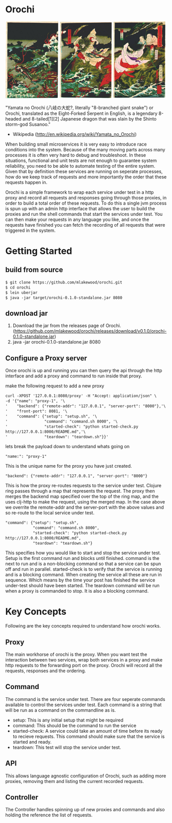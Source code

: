 # Orochi
<img src="https://raw.githubusercontent.com/mlakewood/orochi/master/YamataNoOrochi.jpg"
title="Yamata No Orochi"/>

"Yamata no Orochi (八岐の大蛇?, literally "8-branched giant snake") or Orochi, translated as the Eight-Forked Serpent in English, is a legendary 8-headed and 8-tailed[1][2] Japanese dragon that was slain by the Shinto storm-god Susanoo."
 - Wikipedia (http://en.wikipedia.org/wiki/Yamata_no_Orochi)

When building small microservices it is very easy to introduce race conditions into the system. Because of the many moving parts across many processes it is often very hard to debug and troubleshoot. In these situations, functional and unit tests are not enough to guarantee system reliability, you need to be able to automate testing of the entire system. Given that by definition these services are running on seperate processes, how do we keep track of requests and more importantly the order that these requests happen in.

Orochi is a simple framework to wrap each service under test in a http proxy and record all requests and responses going through those proxies, in order to build a total order  of these requests. To do this a single jvm process is spun up with an admin http interface that allows the user to build the proxies and run the shell commands that start the services under test. You can then make your requests in any language you like, and once the requests have finished you can fetch the recording of all requests that were triggered in the system.

# Getting Started

## build from source

```
$ git clone https://github.com/mlakewood/orochi.git
$ cd orochi
$ lein uberjar
$ java -jar target/orochi-0.1.0-standalone.jar 8080
```

## download jar

1. Download the jar from the releases page of Orochi. (https://github.com/mlakewood/orochi/releases/download/v0.1.0/orochi-0.1.0-standalone.jar)
2. java -jar orochi-0.1.0-standalone.jar 8080

## Configure a Proxy server

Once orochi is up and running you can then query the api through the http interface and add a proxy and command to run inside that proxy.

make the following request to add a new proxy

```
curl -XPOST '127.0.0.1:8080/proxy' -H "Accept: application/json" \
-d '{"name": "proxy-1", '\
'    "backend": {"remote-addr": "127.0.0.1", "server-port": "8000"},'\
'    "front-port": 8081, '\
'    "command": {"setup": "setup.sh", '\
'                "command": "command.sh 8000", '\
'                "started-check": "python started-check.py http://127.0.0.1:8000/README.md",'\
'                "teardown": "teardown.sh"}}'

```

lets break the payload down to understand whats going on

```
"name:": "proxy-1"
```

This is the unique name for the proxy you have just created.

```
"backend": {"remote-addr": "127.0.0.1", "server-port": "8000"}
```

This is how the proxy re-routes requests to the service under test. Clojure ring passes through a map that represents the request. The proxy then merges the backend map specified over the top of the ring map, and the uses clj-http to make the request, using the merged map. In the case above we overrite the remote-addr and the server-port with the above values and so re-route to the local service under test.

```
"command": {"setup": "setup.sh",
            "command": "command.sh 8000", 
            "started-check": "python started-check.py http://127.0.0.1:8000/README.md",
            "teardown": "teardown.sh"}
```

This specifies how you would like to start and stop the service under test. Setup is the first command run and blocks until finished. command is the next to run and is a non-blocking command so that a service can be spun off and run in parallel. started-check is to verify that the service is running and is a blocking command. When creating the service all these are run in sequence. Which means by the time your post has finished the service under-test should have been started. The teardown command will be run when a proxy is commanded to stop. It is also a blocking command.





# Key Concepts
Following are the key concepts required to understand how orochi works.

## Proxy
The main workhorse of orochi is the proxy. When you want test the interaction between two services, wrap both services in a proxy and make http requests to the forwarding port on the proxy. Orochi will record all the requests, responses and the ordering. 

## Command
The command is the service under test. There are four seperate commands available to control the services under test. Each command is a string that will be run as a command on the commandline as is.
* setup: This is any initial setup that might be required
* command: This should be the command to run the service
* started-check: A service could take an amount of time before its ready to recieve requests. This command should make sure that the service is started and ready.
* teardown: This test will stop the service under test.

## API
This allows language agnostic configuration of Orochi, such as adding more proxies, removing them and listing the current recorded requests.

## Controller
The Controller handles spinning up of new proxies and commands and also holding the reference the list of requests.



